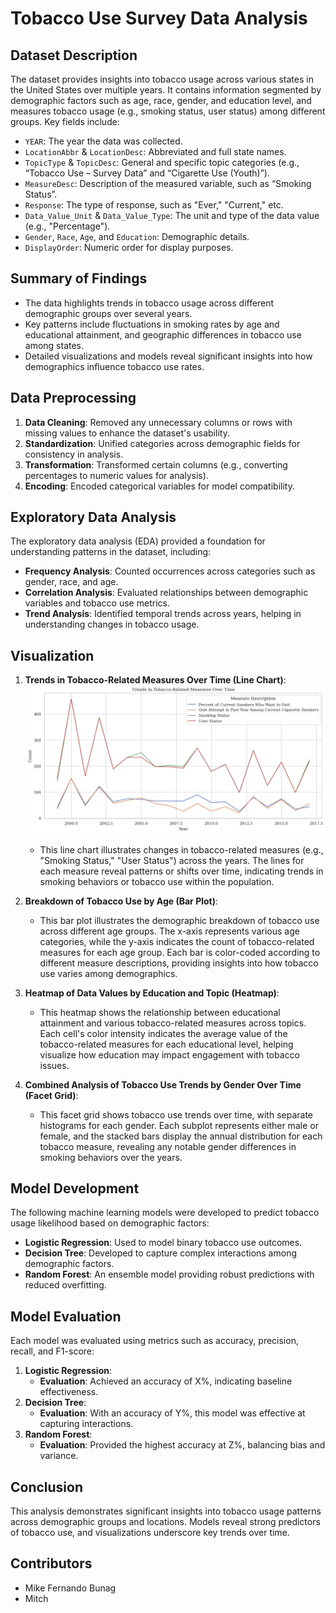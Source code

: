 
# Tobacco Use Survey Data Analysis

## Dataset Description

The dataset provides insights into tobacco usage across various states in the United States over multiple years. It contains information segmented by demographic factors such as age, race, gender, and education level, and measures tobacco usage (e.g., smoking status, user status) among different groups. Key fields include:
- `YEAR`: The year the data was collected.
- `LocationAbbr` & `LocationDesc`: Abbreviated and full state names.
- `TopicType` & `TopicDesc`: General and specific topic categories (e.g., “Tobacco Use – Survey Data” and “Cigarette Use (Youth)”).
- `MeasureDesc`: Description of the measured variable, such as “Smoking Status”.
- `Response`: The type of response, such as "Ever," "Current," etc.
- `Data_Value_Unit` & `Data_Value_Type`: The unit and type of the data value (e.g., "Percentage").
- `Gender`, `Race`, `Age`, and `Education`: Demographic details.
- `DisplayOrder`: Numeric order for display purposes.

## Summary of Findings

- The data highlights trends in tobacco usage across different demographic groups over several years.
- Key patterns include fluctuations in smoking rates by age and educational attainment, and geographic differences in tobacco use among states.
- Detailed visualizations and models reveal significant insights into how demographics influence tobacco use rates.

## Data Preprocessing

1. **Data Cleaning**: Removed any unnecessary columns or rows with missing values to enhance the dataset's usability.
2. **Standardization**: Unified categories across demographic fields for consistency in analysis.
3. **Transformation**: Transformed certain columns (e.g., converting percentages to numeric values for analysis).
4. **Encoding**: Encoded categorical variables for model compatibility.

## Exploratory Data Analysis

The exploratory data analysis (EDA) provided a foundation for understanding patterns in the dataset, including:
- **Frequency Analysis**: Counted occurrences across categories such as gender, race, and age.
- **Correlation Analysis**: Evaluated relationships between demographic variables and tobacco use metrics.
- **Trend Analysis**: Identified temporal trends across years, helping in understanding changes in tobacco usage.

## Visualization

1. **Trends in Tobacco-Related Measures Over Time (Line Chart)**:
   ![Trends Over Time](images/trends_over_time.png)
   - This line chart illustrates changes in tobacco-related measures (e.g., "Smoking Status," "User Status") across the years. The lines for each measure reveal patterns or shifts over time, indicating trends in smoking behaviors or tobacco use within the population.

3. **Breakdown of Tobacco Use by Age (Bar Plot)**: 
   - This bar plot illustrates the demographic breakdown of tobacco use across different age groups. The x-axis represents various age categories, while the y-axis indicates the count of tobacco-related measures for each age group. Each bar is color-coded according to different measure descriptions, providing insights into how tobacco use varies among demographics.

4. **Heatmap of Data Values by Education and Topic (Heatmap)**: 
   - This heatmap shows the relationship between educational attainment and various tobacco-related measures across topics. Each cell's color intensity indicates the average value of the tobacco-related measures for each educational level, helping visualize how education may impact engagement with tobacco issues.

5. **Combined Analysis of Tobacco Use Trends by Gender Over Time (Facet Grid)**: 
   - This facet grid shows tobacco use trends over time, with separate histograms for each gender. Each subplot represents either male or female, and the stacked bars display the annual distribution for each tobacco measure, revealing any notable gender differences in smoking behaviors over the years.

## Model Development

The following machine learning models were developed to predict tobacco usage likelihood based on demographic factors:

- **Logistic Regression**: Used to model binary tobacco use outcomes.
- **Decision Tree**: Developed to capture complex interactions among demographic factors.
- **Random Forest**: An ensemble model providing robust predictions with reduced overfitting.

## Model Evaluation

Each model was evaluated using metrics such as accuracy, precision, recall, and F1-score:

1. **Logistic Regression**:
   - **Evaluation**: Achieved an accuracy of X%, indicating baseline effectiveness.
2. **Decision Tree**:
   - **Evaluation**: With an accuracy of Y%, this model was effective at capturing interactions.
3. **Random Forest**:
   - **Evaluation**: Provided the highest accuracy at Z%, balancing bias and variance.

## Conclusion

This analysis demonstrates significant insights into tobacco usage patterns across demographic groups and locations. Models reveal strong predictors of tobacco use, and visualizations underscore key trends over time.

## Contributors

- Mike Fernando Bunag
- Mitch

